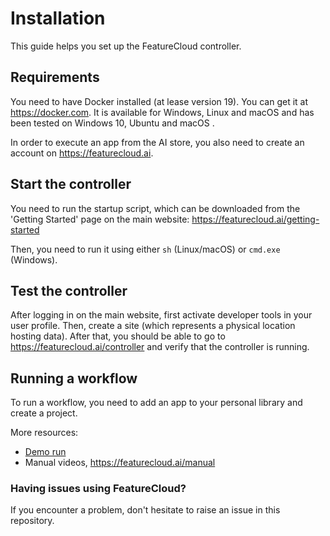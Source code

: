 # Installation

This guide helps you set up the FeatureCloud controller.

## Requirements

You need to have Docker installed (at lease version 19). You can get it at https://docker.com.
It is available for Windows, Linux and macOS and has been tested on Windows 10, Ubuntu and macOS .

In order to execute an app from the AI store, you also need to create an account on https://featurecloud.ai.

## Start the controller

You need to run the startup script, which can be downloaded from the 'Getting Started' page on the main website:
https://featurecloud.ai/getting-started

Then, you need to run it using either `sh` (Linux/macOS) or `cmd.exe` (Windows).

## Test the controller

After logging in on the main website, first activate developer tools in your user profile.
Then, create a site (which represents a physical location hosting data).
After that, you should be able to go to https://featurecloud.ai/controller and verify that the controller is running.

## Running a workflow

To run a workflow, you need to add an app to your personal library and create a project.

More resources:

- [Demo run](pages/demo.md)
- Manual videos, https://featurecloud.ai/manual

### Having issues using FeatureCloud?

If you encounter a problem, don't hesitate to raise an issue in this repository.